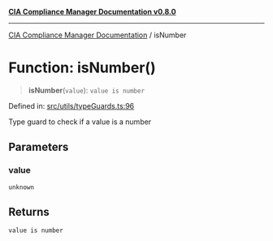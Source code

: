 [**CIA Compliance Manager Documentation v0.8.0**](../README.md)

***

[CIA Compliance Manager Documentation](../globals.md) / isNumber

# Function: isNumber()

> **isNumber**(`value`): `value is number`

Defined in: [src/utils/typeGuards.ts:96](https://github.com/Hack23/cia-compliance-manager/blob/fa2f95f029cdcd192b3882a37d0d34753edcd349/src/utils/typeGuards.ts#L96)

Type guard to check if a value is a number

## Parameters

### value

`unknown`

## Returns

`value is number`
